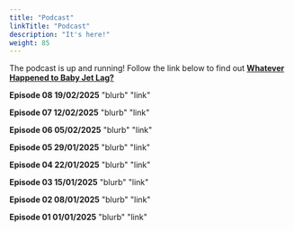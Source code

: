 ```yaml
---
title: "Podcast"
linkTitle: "Podcast"
description: "It's here!"
weight: 85
---
```


The podcast is up and running! Follow the link below to find out [**Whatever Happened to Baby Jet Lag?**](https://www.youtube.com/playlist?list=PL5qLroVCqm8iM8A0YjjyMmS6r_5Gmb67J)

**Episode 08 19/02/2025**
"blurb"
"link"

**Episode 07 12/02/2025**
"blurb"
"link"

**Episode 06 05/02/2025**
"blurb"
"link"

**Episode 05 29/01/2025**
"blurb"
"link"

**Episode 04 22/01/2025**
"blurb"
"link"

**Episode 03 15/01/2025**
"blurb"
"link"

**Episode 02 08/01/2025**
"blurb"
"link"

**Episode 01 01/01/2025**
"blurb"
"link"
